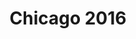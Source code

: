 ---
title: Chicago 2016
showTitle: true
image: /img/photos/chibird.jpg
materials:
description: Some description of the drawing
---
